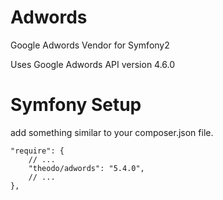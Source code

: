 Adwords
=======

Google Adwords Vendor for Symfony2

Uses Google Adwords API version 4.6.0


Symfony Setup
=================

add something similar to your composer.json file.

    "require": {
        // ...
        "theodo/adwords": "5.4.0",
        // ...
    },
